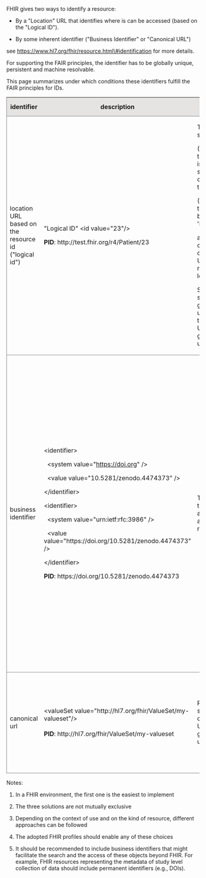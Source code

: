 FHIR gives two ways to identify a resource:

  - By a "Location" URL that identifies where is can be accessed (based
    on the "Logical ID"). 

  - By some inherent identifier ("Business Identifier" or "Canonical
    URL")

see [<span class="underline">https://www.hl7.org/fhir/resource.html\#identification</span>](https://www.hl7.org/fhir/resource.html#identification) for
more details.

For supporting the FAIR principles, the identifier has to be globally
unique, persistent and machine resolvable.

This page summarizes under which conditions these identifiers fulfill
the FAIR principles for IDs.

<table style="border-color: #000000; width:80 1px solid gray;">
<thead>
<tr style="border: 1px solid gray; background-color: #E5E4E2;">
<th><strong>identifier</strong></th>
<th><strong>description</strong></th>
<th><strong>Global and Unique</strong></th>
<th><strong>Persistent</strong></th>
<th><strong>Resolvable by machine </strong></th>
<th><strong>Notes</strong></th>
</tr>
</thead>
<tbody>
<tr style="border: 1px solid gray; ">
<td>location URL based on the resource id ("logical id")</td>
<td><p>"Logical ID" &lt;id value="23"/&gt;</p>
<p><strong>PID</strong>: http://test.fhir.org/r4/Patient/23 </p></td>
<td><p>The FHIR standard</p>
<p>(1) requires the  logical ID is unique for a specific kind of resource in the server</p>
<p>(2) defines the rule for  building the 'location URL'</p>
<p>as concatenation of the server URL, kind of resource and logical id.</p>
<p>Since the server URL is globally unique also the location URL is globally unique</p></td>
<td><p>This is under the organization responsibility.</p>
<p>That is, the organization shall assure that the server end-point is 'always' resolvable. This may be done assuring that the end point doesn't change or by using proxy/redirect mechanisms.</p></td>
<td><p>In the FHIR REST paradigm this is true, that is the location URLs shall point to a <a href="https://www.hl7.org/fhir/http.html"><span class="underline">FHIR RESTful server</span></a>.</p>
<p>When FHIR resources are used within other paradigms, e.g. they are exchanged by using IHE XD*/XC* transaction or OMG RLUS services, this may not be true.</p></td>
<td><p>This resource identifier changes if the server end-point changes.</p>
<p>When an absolute URLs is used this shall point to a <a href="https://www.hl7.org/fhir/http.html">FHIR RESTful server</a></p>
<p>To facilitate redirect / proxy solutions use relative URL in the resource references.</p>
<p>PRO:</p>
<ul>
<li><p>the location URL can be used to access the resources via standard FHIR API (e.g. GET <a href="http://test.fhir.org/r4/Patient/23"><span class="underline">http://test.fhir.org/r4/Patient/23</span></a>  )</p></li>
<li><p>is the 'natural' way to uniquely identify resources in FHIR and no addition effort is required</p></li>
<li><p>applies to any FHIR resource</p></li>
<li><p>used to cross referencing FHIR resources (as absolute or relative URL)</p></li>
</ul>
<p>CONTRA:</p>
<ul>
<li><p>If the organization doesn't guarantee the persistency of the server end point the location URL is not persistent. (but this true for any registry of identifiers..)</p></li>
</ul></td>
</tr>
<tr style="border: 1px solid gray; ">
<td>business identifier</td>
<td><p>&lt;identifier&gt;</p>
<p>  &lt;system value="<a href="https://doi.org/"><span class="underline">https://doi.org</span></a>" /&gt;</p>
<p>  &lt;value value="10.5281/zenodo.4474373" /&gt;</p>
<p>&lt;/identifier&gt;</p>
<p>&lt;identifier&gt;</p>
<p>  &lt;system value="urn:ietf:rfc:3986" /&gt;</p>
<p>  &lt;value value="https://doi.org/10.5281/zenodo.4474373" /&gt;</p>
<p>&lt;/identifier&gt;</p>
<p><strong>PID</strong>: https://doi.org/10.5281/zenodo.4474373</p></td>
<td>This is under the id assigning authority responsibility</td>
<td>This is under the id assigning authority responsibility</td>
<td><p>If the requirement is that the  object identifier is an URL used to directly access the resource, then it is an assigning organization responsibility to assure that:</p>
<ul>
<li><p>that id is actually resolvable</p></li>
<li><p>a rule to build a machine resolvable URL from the namespace and the identifier is agreed.</p></li>
<li><p>the system and value shall have a format such that the applied rule generate a valid URL </p></li>
</ul></td>
<td><p>The business identifier chosen shall be unique and global.</p>
<p>A business identifier is recorded in a FHIR resource using the Identifier type, which holds both the namespace (using Identifier.system) and the identifier itself (using Identifier.value).</p>
<p>If the identifier is itself an url, then the value of the system can be set to "urn:ietf:rfc:3986", otherwise a community rule to build an URL from the namespace and the identifier used as object identifier should be agreed. For example the url  can be constructed using a concatenation of the system and value fields of the identifier and that might be be used as GUPRI for the resource (for example: <a href="http://a.particular.system/identifier/123456"><span class="underline">http://a.particular.system/identifier/123456</span></a>). It is up to the implementer to make sure that there are indeed systems and policies to govern this namespace.</p>
<p>Finally, it's worth to remind that FHIR provide a standard search syntax to access a resource by using its business identifier [base]/[resource]?identifier=$system|$value).</p>
<p>PRO:</p>
<p>if a registry of permanent and resolvable identifiers is provided all the three properties are assured (e.g. <a href="https://doi.org/"><span class="underline">https://doi.org</span></a>)</p>
<p>CONTRA:</p>
<p>maintenance cost of such a kind of global registry. This includes also the registration process of the large number of FHIR resources a server needs to deal with ...</p>
<p>a call as GET https://$system/$value is not a FHIR API call</p></td>
</tr>
<tr style="border: 1px solid gray; ">
<td>canonical url</td>
<td>&lt;valueSet value="http://hl7.org/fhir/ValueSet/my-valueset"/&gt;<br />
<br />
<strong>PID</strong>: http://hl7.org/fhir/ValueSet/my-valueset</td>
<td>Per the FHIR standard the canonical URL shall be global and unique. </td>
<td>Per the FHIR standard the canonical URL is persistent.</td>
<td>under the assigning organization responsibility</td>
<td><p>PRO:</p>
<p>persistency of the identifier </p>
<p>CONTRA:</p>
<p>The canonical URL is defined only for a subset of FHIR resources.</p>
<p>The resolution of the canonical URL into an actual accessible end-point is not guaranteed, unless a redirect/proxy solution is applied as for the point 1.</p></td>
</tr>
</tbody>
</table>

Notes:

1.  In a FHIR environment, the first one is the easiest to implement 

2.  The three solutions are not mutually exclusive

3.  Depending on the context of use and on the kind of resource,
    different approaches can be followed

4.  The adopted FHIR profiles should enable any of these choices

5.  It should be recommended to include business identifiers that might
    facilitate the search and the access of these objects beyond FHIR.
    For example, FHIR resources representing the metadata of study level
    collection of data should include permanent identifiers (e.g.,
    DOIs).
